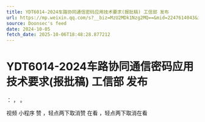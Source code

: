 ```yaml
---
title: YDT6014-2024车路协同通信密码应用技术要求(报批稿) 工信部 发布
url: https://mp.weixin.qq.com/s?__biz=MzU2MDk1Nzg2MQ==&mid=2247614043&idx=2&sn=daaa47f735ed456a08b1b1c3e797acc8
source: Doonsec's feed
date: 2024-10-05
fetch_date: 2025-10-06T18:48:28.877212
---
```


# YDT6014-2024车路协同通信密码应用技术要求(报批稿) 工信部 发布

：
，
。

视频
小程序
赞
，轻点两下取消赞
在看
，轻点两下取消在看